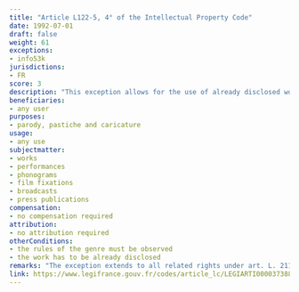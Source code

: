 ```yaml
---
title: "Article L122-5, 4° of the Intellectual Property Code"
date: 1992-07-01
draft: false
weight: 61
exceptions:
- info53k
jurisdictions:
- FR
score: 3
description: "This exception allows for the use of already disclosed works for parody, pastiche and caricature, by observing the rules of the genre." 
beneficiaries:
- any user
purposes: 
- parody, pastiche and caricature
usage:
- any use
subjectmatter:
- works
- performances
- phonograms
- film fixations
- broadcasts
- press publications
compensation:
- no compensation required
attribution: 
- no attribution required
otherConditions: 
- the rules of the genre must be observed
- the work has to be already disclosed
remarks: "The exception extends to all related rights under art. L. 211-3, 4° IPC.<br /><br />Judicial interpretation corresponds to the conditions formulated by the CJEU in the Deckmyn case (Case C‑201/13). For a certain use to be qualified as a parody there should be no risk of confusion between the original and the derivative work (see Civ. 1ère, 22 mai 2019, 18-12718). Also, it needs to express humour, homage or criticism (TGI Paris, Chambre civile 3, 31 octobre 2007, 06/00430). According to case law preceding the CJEU Deckmyn case, the French court has also established a condition of absence of intention to cause harm (TGI Paris, 29 mai 2001, ONETEL)."
link: https://www.legifrance.gouv.fr/codes/article_lc/LEGIARTI000037388886/
---
```

